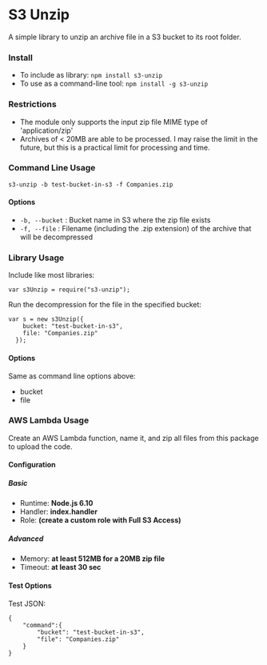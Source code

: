 # S3 Unzip #

A simple library to unzip an archive file in a S3 bucket to its root folder.

### Install ###

- To include as library: `npm install s3-unzip`
- To use as a command-line tool: `npm install -g s3-unzip`

### Restrictions ###

- The module only supports the input zip file MIME type of 'application/zip'
- Archives of < 20MB are able to be processed. I may raise the limit in the future, but this is a practical limit for processing and time.

### Command Line Usage ###

`s3-unzip -b test-bucket-in-s3 -f Companies.zip`

#### Options ####

- `-b, --bucket` : Bucket name in S3 where the zip file exists
- `-f, --file` : Filename (including the .zip extension) of the archive that will be decompressed

### Library Usage ###

Include like most libraries:

`var s3Unzip = require("s3-unzip");`

Run the decompression for the file in the specified bucket:

~~~~
var s = new s3Unzip({
    bucket: "test-bucket-in-s3",
    file: "Companies.zip"
  });
~~~~

#### Options ####

Same as command line options above:
- bucket
- file

### AWS Lambda Usage ###

Create an AWS Lambda function, name it, and zip all files from this package to upload the code.

#### Configuration ####

##### Basic #####
- Runtime: **Node.js 6.10**
- Handler: **index.handler**
- Role: **(create a custom role with Full S3 Access)**

##### Advanced #####
- Memory: **at least 512MB for a 20MB zip file**
- Timeout: **at least 30 sec**

#### Test Options ####

Test JSON:
~~~~
{
    "command":{
        "bucket": "test-bucket-in-s3",
        "file": "Companies.zip"
    }
}
~~~~
